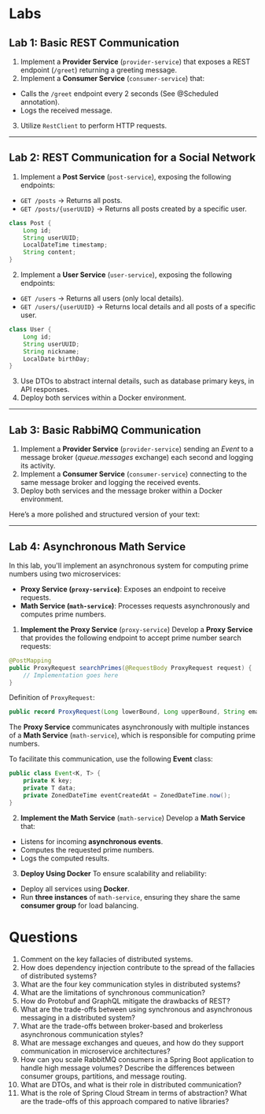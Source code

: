 # Labs

## Lab 1: Basic REST Communication

1. Implement a **Provider Service** (`provider-service`) that exposes a REST endpoint (`/greet`) returning a greeting message.
2. Implement a **Consumer Service** (`consumer-service`) that:
  - Calls the `/greet` endpoint every 2 seconds (See @Scheduled annotation). 
  - Logs the received message.
3. Utilize `RestClient` to perform HTTP requests.

---

## Lab 2: REST Communication for a Social Network

1. Implement a **Post Service** (`post-service`), exposing the following endpoints:
  - `GET /posts` → Returns all posts.
  - `GET /posts/{userUUID}` → Returns all posts created by a specific user.

   ```java
   class Post {
       Long id;
       String userUUID;
       LocalDateTime timestamp;
       String content;
   }
   ```  

2. Implement a **User Service** (`user-service`), exposing the following endpoints:
  - `GET /users` → Returns all users (only local details).
  - `GET /users/{userUUID}` → Returns local details and all posts of a specific user.

   ```java
   class User {
       Long id;
       String userUUID;
       String nickname;
       LocalDate birthDay;
   }
   ```  

3. Use DTOs to abstract internal details, such as database primary keys, in API responses.
4. Deploy both services within a Docker environment.

---

## Lab 3: Basic RabbiMQ Communication

1. Implement a **Provider Service** (`provider-service`) sending an *Event* to a message broker (*queue.messages* exchange) each second and logging its activity.
2. Implement a **Consumer Service** (`consumer-service`) connecting to the same message broker and logging the received events. 
3. Deploy both services and the message broker within a Docker environment.


Here’s a more polished and structured version of your text:

---

## Lab 4: Asynchronous Math Service

In this lab, you'll implement an asynchronous system for computing prime numbers using two microservices:
- **Proxy Service (`proxy-service`)**: Exposes an endpoint to receive requests.
- **Math Service (`math-service`)**: Processes requests asynchronously and computes prime numbers.

1. **Implement the Proxy Service** (`proxy-service`)
Develop a **Proxy Service** that provides the following endpoint to accept prime number search requests:

```java
@PostMapping
public ProxyRequest searchPrimes(@RequestBody ProxyRequest request) {
    // Implementation goes here
}
```

Definition of `ProxyRequest`:

```java
public record ProxyRequest(Long lowerBound, Long upperBound, String email) {}
```

The **Proxy Service** communicates asynchronously with multiple instances of a **Math Service** (`math-service`), which is responsible for computing prime numbers.

To facilitate this communication, use the following **Event** class:

```java
public class Event<K, T> {
    private K key;
    private T data;
    private ZonedDateTime eventCreatedAt = ZonedDateTime.now();
}
```

2. **Implement the Math Service** (`math-service`)
Develop a **Math Service** that:
- Listens for incoming **asynchronous events**.
- Computes the requested prime numbers.
- Logs the computed results.


3. **Deploy Using Docker** To ensure scalability and reliability:
- Deploy all services using **Docker**.
- Run **three instances** of `math-service`, ensuring they share the same **consumer group** for load balancing.


# Questions
1. Comment on the key fallacies of distributed systems.
2. How does dependency injection contribute to the spread of the fallacies of distributed systems?
3. What are the four key communication styles in distributed systems?
4. What are the limitations of synchronous communication?
5. How do Protobuf and GraphQL mitigate the drawbacks of REST?
6. What are the trade-offs between using synchronous and asynchronous messaging in a distributed system?
7. What are the trade-offs between broker-based and brokerless asynchronous communication styles?
8. What are message exchanges and queues, and how do they support communication in microservice architectures?
9. How can you scale RabbitMQ consumers in a Spring Boot application to handle high message volumes? Describe the differences between consumer groups, partitions, and message routing.
10. What are DTOs, and what is their role in distributed communication?
11. What is the role of Spring Cloud Stream in terms of abstraction? What are the trade-offs of this approach compared to native libraries?  